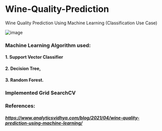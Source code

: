 # Wine-Quality-Prediction
Wine Quality Prediction Using Machine Learning (Classification Use Case)

![image](https://user-images.githubusercontent.com/69152112/217261929-80268cde-4f86-4ef6-8b44-1c73b954cf86.png)

### Machine Learning Algorithm used:

#### 1. Support Vector Classifier 

#### 2. Decision Tree,

#### 3. Random Forest.

### Implemented Grid SearchCV 


### References:

##### https://www.analyticsvidhya.com/blog/2021/04/wine-quality-prediction-using-machine-learning/
